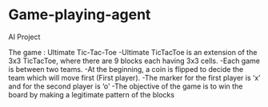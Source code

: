 # Game-playing-agent
AI Project 

The game : Ultimate Tic-Tac-Toe
-Ultimate TicTacToe is an extension of the 3x3 TicTacToe, where there are 9 blocks each having 3x3 cells. 
-Each game is between two teams.
-At the beginning, a coin is flipped to decide the team which will move first (First player).
-The marker for the first player is ‘x’ and for the second player is ‘o’
-The objective of the game is to win the board by making a legitimate pattern of the blocks
